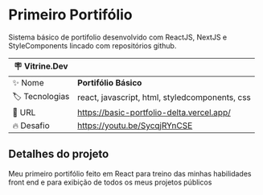 # Primeiro Portifólio

Sistema básico de portifolio desenvolvido com ReactJS, NextJS e StyleComponents lincado com repositórios github.

| :placard: Vitrine.Dev |     |
| -------------  | --- |
| :sparkles: Nome        | **Portifólio Básico**
| :label: Tecnologias | react, javascript, html, styledcomponents, css
| :rocket: URL         | https://basic-portfolio-delta.vercel.app/
| :fire: Desafio     | https://youtu.be/SycqjRYnCSE

## Detalhes do projeto

Meu primeiro portifólio feito em React para treino das minhas habilidades front end e para exibição de todos os meus projetos públicos
